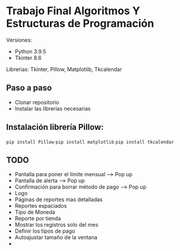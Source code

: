 # Trabajo Final Algoritmos Y Estructuras de Programación

Versiones: 
+ Python 3.9.5
+ Tkinter 8.6

Librerias: Tkinter, Pillow, Matplotlib, Tkcalendar

## Paso a paso
+ Clonar repositorio
+ Instalar las librerías necesarias 

## Instalación librería Pillow:
`pip install Pillow`
`pip install matplotlib`
`pip install tkcalendar`


## TODO
+ Pantalla para poner el límite mensual --> Pop up
+ Pantalla de alerta --> Pop up
+ Confirmación para borrar método de pago --> Pop up
+ Logo
+ Páginas de reportes mas detalladas
+ Reportes espaciados
+ Tipo de Moneda
+ Reporte por tienda
+ Mostrar los registros solo del mes
+ Definir los tipos de pago
+ Autoajustar tamaño de la ventana
+ 